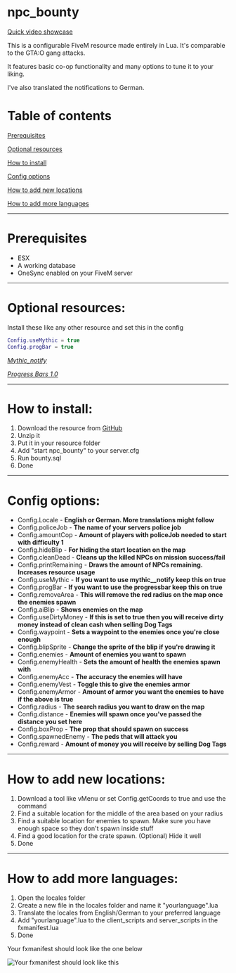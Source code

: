 # npc_bounty
[Quick video showcase](https://streamable.com/sujyy9)

This is a configurable FiveM resource made entirely in Lua. It's comparable to the GTA:O gang attacks.

It features basic co-op functionality and many options to tune it to your liking.

I've also translated the notifications to German.

# Table of contents

[Prerequisites](https://github.com/TTVErraticAlcoholic/npc_bounty/blob/master/readme.md#prerequisites)

[Optional resources](https://github.com/TTVErraticAlcoholic/npc_bounty/blob/master/readme.md#optional-resources)

[How to install](https://github.com/TTVErraticAlcoholic/npc_bounty/blob/master/readme.md#how-to-install)

[Config options](https://github.com/TTVErraticAlcoholic/npc_bounty/blob/master/readme.md#config-options)

[How to add new locations](https://github.com/TTVErraticAlcoholic/npc_bounty/blob/master/readme.md#how-to-add-new-locations)

[How to add more languages](https://github.com/TTVErraticAlcoholic/npc_bounty/blob/master/readme.md#how-to-add-more-languages)

---

# Prerequisites

- ESX
- A working database
- OneSync enabled on your FiveM server

---

# Optional resources: 

Install these like any other resource and set this in the config

```lua
Config.useMythic = true
Config.progBar = true
```

_[Mythic_notify](https://github.com/JayMontana36/mythic_notify)_

_[Progress Bars 1.0](https://forum.cfx.re/t/release-progress-bars-1-0-standalone/526287)_

---

# How to install:

1. Download the resource from [GitHub](https://github.com/TTVErraticAlcoholic/npc_bounty)
2. Unzip it
3. Put it in your resource folder
4. Add "start npc_bounty" to your server.cfg
5. Run bounty.sql
6. Done

---

# Config options:

- Config.Locale - __English or German. More translations might follow__
- Config.policeJob - __The name of your servers police job__
- Config.amountCop - __Amount of players with policeJob needed to start with difficulty 1__
- Config.hideBlip - __For hiding the start location on the map__
- Config.cleanDead - __Cleans up the killed NPCs on mission success/fail__
- Config.printRemaining - __Draws the amount of NPCs remaining. Increases resource usage__
- Config.useMythic - __If you want to use mythic__notify keep this on true__
- Config.progBar - __If you want to use the progressbar keep this on true__
- Config.removeArea - __This will remove the red radius on the map once the enemies spawn__
- Config.aiBlip - __Shows enemies on the map__
- Config.useDirtyMoney - __If this is set to true then you will receive dirty money instead of clean cash when selling Dog Tags__
- Config.waypoint - __Sets a waypoint to the enemies once you're close enough__
- Config.blipSprite - __Change the sprite of the blip if you're drawing it__
- Config.enemies - __Amount of enemies you want to spawn__
- Config.enemyHealth - __Sets the amount of health the enemies spawn with__
- Config.enemyAcc - __The accuracy the enemies will have__
- Config.enemyVest - __Toggle this to give the enemies armor__
- Config.enemyArmor - __Amount of armor you want the enemies to have if the above is true__
- Config.radius - __The search radius you want to draw on the map__
- Config.distance - __Enemies will spawn once you've passed the distance you set here__
- Config.boxProp - __The prop that should spawn on success__
- Config.spawnedEnemy - __The peds that will attack you__
- Config.reward - __Amount of money you will receive by selling Dog Tags__

---

# How to add new locations:

1. Download a tool like vMenu or set Config.getCoords to true and use the command
2. Find a suitable location for the middle of the area based on your radius
3. Find a suitable location for enemies to spawn. Make sure you have enough space so they don't spawn inside stuff
4. Find a good location for the crate spawn. (Optional) Hide it well
5. Done

---

# How to add more languages:

1. Open the locales folder
2. Create a new file in the locales folder and name it "yourlanguage".lua
3. Translate the locales from English/German to your preferred language
4. Add "yourlanguage".lua to the client_scripts and server_scripts in the fxmanifest.lua
5. Done

Your fxmanifest should look like the one below

![Your fxmanifest should look like this](https://i.imgur.com/1Z2Tky1.png)

